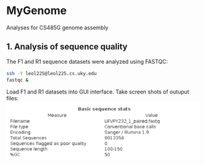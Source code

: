 # MyGenome
Analyses for CS485G genome assembly

## 1. Analysis of sequence quality
The F1 and R1 sequence datasets were analyzed using FASTQC:
```bash
ssh -Y leol225@leol225.cs.uky.edu
fastqc &
```
Load F1 and R1 datasets into GUI interface.
Take screen shots of outuput files:
![F1Screenshot.png](/data/F1screenshot.png)
